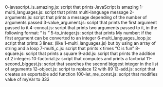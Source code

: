 0-javascript_is_amazing.js: script that prints JavaScript is amazing
1-multi_languages.js: script that prints multi-language message
2-arguments.js: script that prints a message depending of the number of arguments passed
3-value_argument.js: script that prints the first argument passed to it
4-concat.js: script that prints two arguments passed to it, in the following format: “ is ”
5-to_integer.js: script that prints My number: if the first argument can be converted to an integer
6-multi_languages_loop.js: script that prints 3 lines: (like 1-multi_languages.js) but by using an array of string and a loop
7-multi_c.js: script that prints x times “C is fun”
8-square.js: script that prints a square
9-add.js: script that prints the addition of 2 integers
10-factorial.js: script that computes and prints a factorial
11-second_biggest.js: script that searches the second biggest integer in the list of arguments
12-object.js: script to replace 12 with 89
13-add.js: script that creates an exportable add function
100-let_me_const.js: script that modifies value of myVar to 333